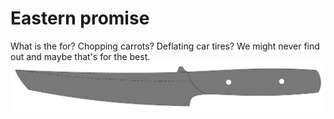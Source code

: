 # Eastern promise
What is the for? Chopping carrots? Deflating car tires? We might never find out and maybe that's for the best.
![](eastern_promise.svg)

